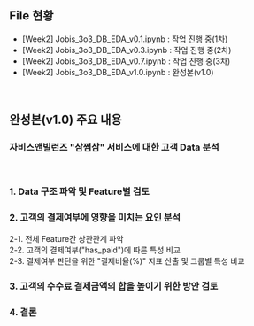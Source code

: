 ## File 현황

- [Week2] Jobis_3o3_DB_EDA_v0.1.ipynb : 작업 진행 중(1차)
- [Week2] Jobis_3o3_DB_EDA_v0.3.ipynb : 작업 진행 중(2차)
- [Week2] Jobis_3o3_DB_EDA_v0.7.ipynb : 작업 진행 중(3차)
- [Week2] Jobis_3o3_DB_EDA_v1.0.ipynb : 완성본(v1.0)

<br/>

## 완성본(v1.0) 주요 내용

### 자비스앤빌런즈 "삼쩜삼" 서비스에 대한 고객 Data 분석

<br/>

### 1. Data 구조 파악 및 Feature별 검토

### 2. 고객의 결제여부에 영향을 미치는 요인 분석

2-1. 전체 Feature간 상관관계 파악<br/>
2-2. 고객의 결제여부("has_paid")에 따른 특성 비교<br/>
2-3. 결제여부 판단을 위한 "결제비율(%)" 지표 산출 및 그룹별 특성 비교<br/>

### 3. 고객의 수수료 결제금액의 합을 높이기 위한 방안 검토

### 4. 결론
